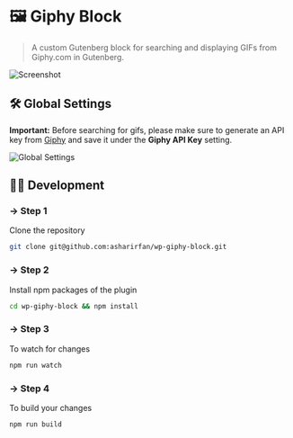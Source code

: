 # 🖼 Giphy Block

> A custom Gutenberg block for searching and displaying GIFs from Giphy.com in Gutenberg.

![Screenshot](https://i.imgur.com/cA22RhE.gif)

## 🛠 Global Settings
**Important:** Before searching for gifs, please make sure to generate an API key from [Giphy](https://developers.giphy.com) and save it under the **Giphy API Key** setting.

![Global Settings](https://i.imgur.com/TejH7OQ.jpg)

## 👨‍💻 Development

### → Step 1

Clone the repository

```bash
git clone git@github.com:asharirfan/wp-giphy-block.git
```

### → Step 2

Install npm packages of the plugin

```bash
cd wp-giphy-block && npm install
```

### → Step 3

To watch for changes

```bash
npm run watch
```

### → Step 4

To build your changes

```bash
npm run build
```
